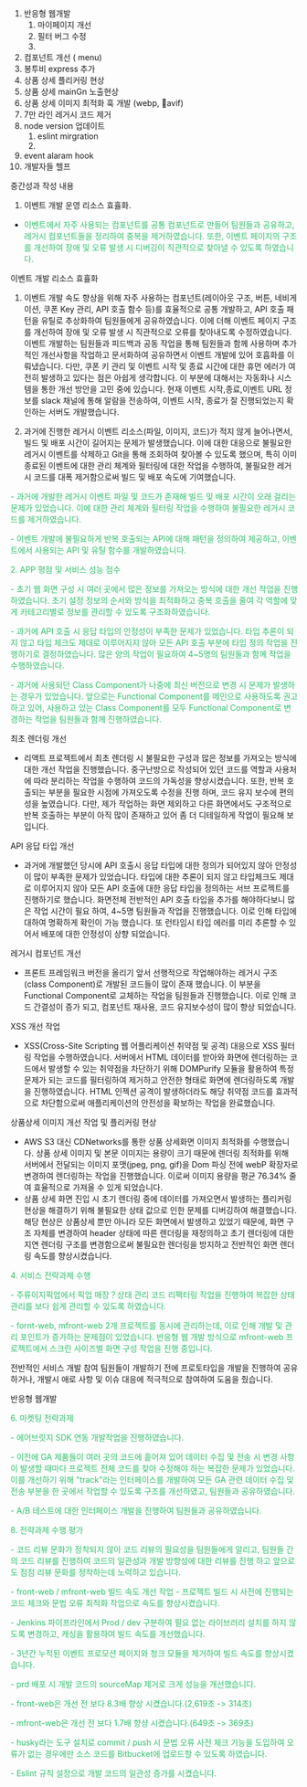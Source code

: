 
1. 반응형 웹개발
	1. 마이페이지 개선
	2. 필터 버그 수정
	3. 
2. 컴포넌트 개선 ( menu)
3. 봉투비 express 추가
4. 상품 상세 플리커링 현상
6. 상품 상세 mainGn 노출현상
5. 상품 상세 이미지 최적화 훅 개발 (webp, avif)
6. 7만 라인 레거시 코드 제거
7. node version 업데이트
	1. eslint mirgration
	2. 
8. event alaram hook
9. 개발자들 헬프




중간성과 작성 내용
1. 이벤트 개발 운영 리소스 효휼화. 

 - <font color="#2DC26B">이벤트에서 자주 사용되는 컴포넌트를 공통 컴포넌트로 만들어 팀원들과 공유하고, 레거시 컴포넌트들을 정리하여 중복을 제거하였습니다. 또한, 이벤트 페이지의 구조를 개선하여 장애 및 오류 발생 시 디버깅이 직관적으로 찾아낼 수 있도록 하였습니다.</font>

이벤트 개발 리소스 효휼화
1. 이벤트 개발 속도 향상을 위해 자주 사용하는 컴포넌트(레이아웃 구조, 버튼, 네비게이션, 쿠폰 Key 관리, API 호출 함수 등)를 효율적으로 공통 개발하고, API 호출 패턴을 유틸로 추상화하여 팀원들에게 공유하였습니다. 이에 더해 이벤트 페이지 구조를 개선하여 장애 및 오류 발생 시 직관적으로 오류를 찾아내도록 수정하였습니다.이벤트 개발하는 팀원들과 피드백과 공동 작업을 통해 팀원들과 함께 사용하며 추가적인 개선사항을 작업하고 문서화하여 공유하면서 이벤트 개발에 있어 호흡화를 이뤄냈습니다. 다만, 쿠폰 키 관리 및 이벤트 시작 및 종료 시간에 대한 휴먼 에러가 여전히 발생하고 있다는 점은 아쉽게 생각합니다. 이 부분에 대해서는 자동화나 시스템을 통한 개선 방안을 고민 중에 있습니다. 현재 이벤트 시작,종료,이벤트 URL 정보를 slack 채널에 통해 알람을 전송하여, 이벤트 시작, 종료가 잘 진행되었는지 확인하는 서버도 개발했습니다.  


2. 과거에 진행한 레거시 이벤트 리소스(파일, 이미지, 코드)가 적지 않게 늘어나면서, 빌드 및 배포 시간이 길어지는 문제가 발생했습니다. 이에 대한 대응으로 불필요한 레거시 이벤트를 삭제하고 Git을 통해 조회하여 찾아볼 수 있도록 했으며, 특히 이미 종료된 이벤트에 대한 관리 체계와 필터링에 대한 작업을 수행하여, 불필요한 레거시 코드를 대폭 제거함으로써 빌드 및 배포 속도에 기여했습니다.


<font color="#2DC26B">- 과거에 개발한 레거시 이벤트 파일 및 코드가 존재해 빌드 및 배포 시간이 오래 걸리는 문제가 있었습니다. 이에 대한 관리 체계와 필터링 작업을 수행하여 불필요한 레거시 코드를 제거하였습니다.</font>

<font color="#2DC26B">- 이벤트 개발에 불필요하게 반복 호출되는 API에 대해 패턴을 정의하여 제공하고, 이벤트에서 사용되는 API 및 유틸 함수를 개발하였습니다.</font>

<font color="#2DC26B">2. APP 평점 및 서비스 성능 점수</font>

<font color="#2DC26B">- 초기 웹 화면 구성 시 여러 곳에서 많은 정보를 가져오는 방식에 대한 개선 작업을 진행하였습니다. 초기 설정 정보의 순서와 방식을 최적화하고 중복 호출을 줄여 각 역할에 맞게 카테고리별로 정보를 관리할 수 있도록 구조화하였습니다.</font>

<font color="#2DC26B">- 과거에 API 호출 시 응답 타입의 안정성이 부족한 문제가 있었습니다. 타입 추론이 되지 않고 타입 체크도 제대로 이루어지지 않아 모든 API 호출 부분에 타입 정의 작업을 진행하기로 결정하였습니다. 많은 양의 작업이 필요하여 4~5명의 팀원들과 함께 작업을 수행하였습니다.</font>

<font color="#2DC26B">- 과거에 사용되던 Class Component가 나중에 최신 버전으로 변경 시 문제가 발생하는 경우가 있었습니다. 앞으로는 Functional Component를 메인으로 사용하도록 권고하고 있어, 사용하고 있는 Class Component를 모두 Functional Component로 변경하는 작업을 팀원들과 함께 진행하였습니다.</font>

최초 렌더링 개선
- 리액트 프로젝트에서 최초 렌더링 시 불필요한 구성과 많은 정보를 가져오는 방식에 대한 개선 작업을 진행했습니다. 중구난방으로 작성되어 있던 코드를 역할과 사용처에 따라 분리하는 작업을 수행하여 코드의 가독성을 향상시켰습니다. 또한, 반복 호출되는 부분을 필요한 시점에 가져오도록 수정을 진행 하며, 코드 유지 보수에 편의성을 높였습니다.  다만, 제가 작업하는 화면  제외하고 다른 화면에서도 구조적으로 반복 호출하는 부분이 아직 많이 존재하고 있어 좀 더 디테일하게 작업이 필요해 보입니다.

API 응답 타입 개선
- 과거에 개발했던 당시에 API 호출시 응답 타입에 대한 정의가 되어있지 않아 안정성이 많이 부족한 문제가 있었습니다. 타입에 대한 추론이 되지 않고 타입체크도 제대로 이루어지지 않아 모든 API 호출에 대한 응답 타입을 정의하는 서브 프로젝트를 진행하기로 했습니다. 화면전체 전반적인 API 호출 타입을 추가를 해야하다보니 많은 작업 시간이 필요 하여, 4~5명 팀원들과 작업을 진행했습니다. 이로 인해 타입에 대하여 명확하게 확인이 가능 했습니다. 또 런타임시 타입 에러를 미리 추론할 수 있어서 배포에 대한 안정성이 상향 되었습니다.

레거시 컴포넌트 개선
- 프론트 프레임워크 버전을 올리기 앞서 선행적으로 작업해야하는 레거시 구조(class Component)로 개발된 코드들이 많이 존재 했습니다. 이 부분을 Functional Component로 교체하는 작업을  팀원들과 진행했습니다. 이로 인해 코드 간결성이 증가 되고, 컴포넌트 재사용, 코드 유지보수성이 많이 향상 되었습니다.

XSS 개선 작업
- XSS(Cross-Site Scripting 웹 어플리케이션 취약점 및 공격) 대응으로 XSS 필터링 작업을 수행하였습니다. 서버에서 HTML 데이터를 받아와 화면에 렌더링하는 코드에서 발생할 수 있는 취약점을 차단하기 위해 DOMPurify 모듈을 활용하여 특정 문제가 되는 코드를 필터링하여 제거하고 안전한 형태로 화면에 렌더링하도록 개발을 진행하였습니다.  HTML 인젝션 공격이 발생하더라도 해당 취약점 코드를 효과적으로 차단함으로써 애플리케이션의 안전성을 확보하는 작업을 완료했습니다.



상품상세 이미지 개선 작업 및 플리커링 현상
- AWS S3 대신 CDNetworks를 통한 상품 상세화면 이미지 최적화를 수행했습니다. 상품 상세 이미지 및 본문 이미지는 용량이 크기 때문에 렌더링 최적화를 위해 서버에서 전달되는 이미지 포맷(jpeg, png, gif)을 Dom 파싱 전에 webP 확장자로 변경하여 렌더링하는 작업을 진행했습니다. 이로써 이미지 용량을 평균 76.34% 줄여 효율적으로 가져올 수 있게 되었습니다.
-  상품 상세 화면 진입 시 초기 렌더링 중에 데이터를 가져오면서 발생하는 플리커링 현상을 해결하기 위해 불필요한 상태 값으로 인한 문제를 디버깅하여 해결했습니다. 해당 현상은 상품상세 뿐만 아니라 모든 화면에서 발생하고 있었기 때문에, 화면 구조 자체를 변경하여 header 상태에 따른 렌더링을 재정의하고 초기 렌더링에 대한 지연 렌더링 구조를 변경함으로써 불필요한 렌더링을 방지하고 전반적인 화면 렌더링 속도를 향상시켰습니다.













<font color="#2DC26B">4. 서비스 전략과제 수행</font>

<font color="#2DC26B">- 주류이지픽업에서 픽업 매장？상태 관리 코드 리팩터링 작업을 진행하여 복잡한 상태 관리를 보다 쉽게 관리할 수 있도록 하였습니다.</font>

<font color="#2DC26B">- fornt-web, mfront-web 2개 프로젝트를 동시에 관리하는데, 이로 인해 개발 및 관리 포인트가 증가하는 문제점이 있었습니다. 반응형 웹 개발 방식으로 mfront-web 프로젝트에서 스크린 사이즈별 화면 구성 작업을 진행 중입니다.</font>

전반적인 서비스 개발 참여
팀원들이 개발하기 전에 프로토타입을 개발을 진행하여 공유 하거나, 개발시 애로 사항 및 이슈 대응에 적극적으로 참여하여 도움을 줬습니다. 

반응형 웹개발





<font color="#2DC26B">6. 마켓팅 전략과제</font>

<font color="#2DC26B">- 에어브릿지 SDK 연동 개발작업을 진행하였습니다.</font>

<font color="#2DC26B">- 이전에 GA 제품들이 여러 곳의 코드에 흩어져 있어 데이터 수집 및 전송 시 변경 사항이 발생할 때마다 프로젝트 전체 코드를 찾아 수정해야 하는 복잡한 문제가 있었습니다. 이를 개선하기 위해 "track"라는 인터페이스를 개발하여 모든 GA 관련 데이터 수집 및 전송 부분을 한 곳에서 작업할 수 있도록 구조를 개선하였고, 팀원들과 공유하였습니다.</font>

<font color="#2DC26B">- A/B 테스트에 대한 인터페이스 개발을 진행하여 팀원들과 공유하였습니다.</font>


<font color="#2DC26B">8. 전략과제 수행 평가</font>

<font color="#2DC26B">- 코드 리뷰 문화가 정착되지 않아 코드 리뷰의 필요성을 팀원들에게 알리고, 팀원들 간의 코드 리뷰를 진행하여 코드의 일관성과 개발 방향성에 대한 리뷰를 진행 하고 앞으로도 점점 리뷰 문화를 정착하는데 노력하고 있습니다.</font>

<font color="#2DC26B"> - front-web / mfront-web 빌드 속도 개선 작업</font>
<font color="#2DC26B">- 프로젝트 빌드 시 사전에 진행되는 코드 체크와 문법 오류 최적화 작업으로 속도를 향상시켰습니다.</font>

<font color="#2DC26B">- Jenkins 파이프라인에서 Prod / dev 구분하여 필요 없는 라이브러리 설치를 하지 않도록 변경하고, 캐싱을 활용하여 빌드 속도를 개선했습니다.</font>

<font color="#2DC26B">- 3년간 누적된 이벤트 프로모션 페이지와 청크 모듈을 제거하여 빌드 속도를 향상시켰습니다.</font>

<font color="#2DC26B">- prd 배포 시 개발 코드의 sourceMap 제거로 크게 성능을 개선했습니다.</font>

<font color="#2DC26B">- front-web은 개선 전 보다 8.3배 향상 시켰습니다.(2,619초 -> 314초)</font>

<font color="#2DC26B">- mfront-web은 개선 전 보다 1.7배 향샹 시켰습니다.(649초 -> 369초)</font>

<font color="#2DC26B">- husky라는 도구 설치로 commit / push 시 문법 오류 사전 체크 기능을 도입하여 오류가 없는 경우에만 소스 코드를 Bitbucket에 업로드할 수 있도록 하였습니다.</font>

<font color="#2DC26B">- Eslint 규칙 설정으로 개발 코드의 일관성 증가를 시켰습니다.</font>